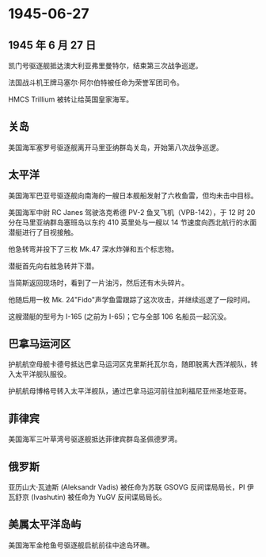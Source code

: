 # 1945-06-27

## 1945 年 6 月 27 日

凯门号驱逐舰抵达澳大利亚弗里曼特尔，结束第三次战争巡逻。

法国战斗机王牌马塞尔·阿尔伯特被任命为荣誉军团司令。

HMCS Trillium 被转让给英国皇家海军。

## 关岛

美国海军塞罗号驱逐舰离开马里亚纳群岛关岛，开始第八次战争巡逻。

## 太平洋

美国海军巴亚号驱逐舰向南海的一艘日本舰船发射了六枚鱼雷，但均未击中目标。

美国海军中尉 RC Janes 驾驶洛克希德 PV-2 鱼叉飞机（VPB-142），于 12 时 20
分在马里亚纳群岛塞班岛以东约 410 英里处与一艘以 14
节速度向西北航行的水面潜艇进行了目视接触。

他急转弯并投下了三枚 Mk.47 深水炸弹和五个标志物。

潜艇首先向右舷急转并下潜。

当简斯返回现场时，看到了一片油污，然后还有木头碎片。

他随后用一枚 Mk. 24"Fido"声学鱼雷跟踪了这次攻击，并继续巡逻了一段时间。

这艘潜艇的型号为 I-165 (之前为 I-65)；它与全部 106 名船员一起沉没。

## 巴拿马运河区

护航航空母舰卡德号抵达巴拿马运河区克里斯托瓦尔岛，随即脱离大西洋舰队，转入太平洋舰队服役。

护航航母博格号转入太平洋舰队，通过巴拿马运河前往加利福尼亚州圣地亚哥。

## 菲律宾

美国海军三叶草湾号驱逐舰抵达菲律宾群岛圣佩德罗湾。

## 俄罗斯

亚历山大·瓦迪斯 (Aleksandr Vadis) 被任命为苏联 GSOVG 反间谍局局长，PI
伊瓦舒京 (Ivashutin) 被任命为 YuGV 反间谍局局长。

## 美属太平洋岛屿

美国海军金枪鱼号驱逐舰启航前往中途岛环礁。

